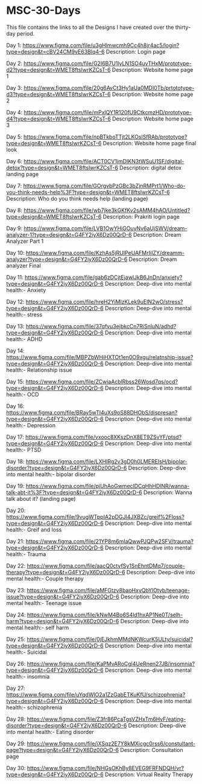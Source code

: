 # MSC-30-Days 
This file contains the links to all the Designs I have created over the thirty-day period.

Day 1: https://www.figma.com/file/u3gHlmwcmh9Cc4h8jr4ac5/login?type=design&t=cBV24CM9vE63Blq4-6
Description: Login page

Day 2: https://www.figma.com/file/G2I6B7U1lyLN1SO4uvTHxM/prototype-d2?type=design&t=WMET8ftsIwrKZCsT-6
Description: Website home page 1

Day 3: https://www.figma.com/file/20g6AvCt3Hy1aUa0MDI0Tb/prtototype-d3?type=design&t=WMET8ftsIwrKZCsT-6
Description: Website home page 2

Day 4: https://www.figma.com/file/mPxlQY1R120fU9CtkcmzHD/prototype-d4?type=design&t=WMET8ftsIwrKZCsT-6
Description: Website home page 3

Day 5: https://www.figma.com/file/npBTkboTTjt2LKOslSfRAb/prototype?type=design&t=WMET8ftsIwrKZCsT-6
Description: Website home page final look

Day 6: https://www.figma.com/file/ACT0CV1jmDIKN3tWSuU1SF/digital-detox?type=design&t=WMET8ftsIwrKZCsT-6
Description: digital detox landing page

Day 7: https://www.figma.com/file/GOrgvbPzGBc3bZjnRMPrt1/Who-do-you-think-needs-help%3F?type=design&t=WMET8ftsIwrKZCsT-6
Description: Who do you think needs help (landing page)

Day 8: https://www.figma.com/file/wb7jke3kGKfKv2sAMM4hAO/Untitled?type=design&t=WMET8ftsIwrKZCsT-6
Description: Prakriti login page

Day 9: https://www.figma.com/file/LVB1OwYHiGOuyNv6aUjSWV/dream-analyzer-1?type=design&t=G4FY2iyX6Dz00QrD-6
Description:   Dream Analyzer Part 1

Day 10: https://www.figma.com/file/KzhAs5jRUIPeUAFMrIiIZY/dreamm-analyzer?type=design&t=G4FY2iyX6Dz00QrD-6
Description: Dream analyzer Final

Day 11: https://www.figma.com/file/gab6zDCjtEjawlJkB6JnDn/anxiety?type=design&t=G4FY2iyX6Dz00QrD-6
Description: Deep-dive into mental health:- Anxiety

Day 12: https://www.figma.com/file/hreH2YiMlzKLek9uEIN2wO/stress?type=design&t=G4FY2iyX6Dz00QrD-6
Description: Deep-dive into mental health:- stress

Day 13: https://www.figma.com/file/37qfvu3ejbkcCn7RiSnluN/adhd?type=design&t=G4FY2iyX6Dz00QrD-6
Description: Deep-dive into mental health:- ADHD

Day 14: https://www.figma.com/file/MBPZbWHiHXTOt1en0O9xgu/relatnship-issue?type=design&t=G4FY2iyX6Dz00QrD-6
Description: Deep-dive into mental health:- Relationship issue

Day 15: https://www.figma.com/file/ZCwiaAcblRbss26Wosd7qs/ocd?type=design&t=G4FY2iyX6Dz00QrD-6
Description: Deep-dive into mental health:- OCD

Day 16: https://www.figma.com/file/BRay5wTI4uXs9oS88DHObS/dispresan?type=design&t=G4FY2iyX6Dz00QrD-6
Description: Deep-dive into mental health:- Depression

Day 17: https://www.figma.com/file/vxooc8XKszDnX8ET9ZSvYF/ptsd?type=design&t=G4FY2iyX6Dz00QrD-6
Description: Deep-dive into mental health:- PTSD

Day 18: https://www.figma.com/file/LXHIRg2v3gD0h0LMEREIsH/bipolar-disorder?type=design&t=G4FY2iyX6Dz00QrD-6
Description: Deep-dive into mental health:- bipolar disorder

Day 19: https://www.figma.com/file/pjUhAoGwmeclDCqHhHDlNR/wanna-talk-abt-it%3F?type=design&t=G4FY2iyX6Dz00QrD-6
Description: Wanna talk about it? (landing page)

Day 20: https://www.figma.com/file/9vugWTppIA2pDGJl4JXBZc/greif%2Floss?type=design&t=G4FY2iyX6Dz00QrD-6
Description: Deep-dive into mental health:- Greif and loss

Day 21: https://www.figma.com/file/21YP8m6mIaQwwPJQPw2SFV/trauma?type=design&t=G4FY2iyX6Dz00QrD-6
Description: Deep-dive into mental health:- Trauma

Day 22: https://www.figma.com/file/aacQ0ctyfSy1SnEhntDMq7/couple-therapy?type=design&t=G4FY2iyX6Dz00QrD-6
Description: Deep-dive into mental health:- Couple therapy

Day 23: https://www.figma.com/file/aMFGtzv8baoHxyQbYlOtyb/teenage-issue?type=design&t=G4FY2iyX6Dz00QrD-6
Description: Deep-dive into mental health:- Teenage issue

Day 24: https://www.figma.com/file/kNwM4Bo6S4ld1hxAP1Ne0T/selh-harm?type=design&t=G4FY2iyX6Dz00QrD-6
Description: Deep-dive into mental health:- self harm

Day 25: https://www.figma.com/file/0jEJkhmMMdNKWcurK5ULty/suicidal?type=design&t=G4FY2iyX6Dz00QrD-6
Description: Deep-dive into mental health:- Suicidal

Day 26: https://www.figma.com/file/KaPMvARoCgl4UeRnen27JB/insomnia?type=design&t=G4FY2iyX6Dz00QrD-6
Description:  Deep-dive into mental health:- insomnia

Day 27: https://www.figma.com/file/uYqdWlO2a1ZzGabETKuKfU/schizophrenia?type=design&t=G4FY2iyX6Dz00QrD-6
Description: Deep-dive into mental health:- schizophrenia

Day 28: https://www.figma.com/file/Z3fr86PcaTgsVZHxTm6HvF/eating-disorder?type=design&t=G4FY2iyX6Dz00QrD-6
Description:  Deep-dive into mental health:- Eating disorder

Day 29: https://www.figma.com/file/iXSqz2E7Y8kMXicgc0rss6/constultant-page?type=design&t=G4FY2iyX6Dz00QrD-6
Description:  Consultation page

Day 30: https://www.figma.com/file/NHGsOKhBy8EVEG9FRFNDQH/vr?type=design&t=G4FY2iyX6Dz00QrD-6
Description: Virtual Reality Therapy
